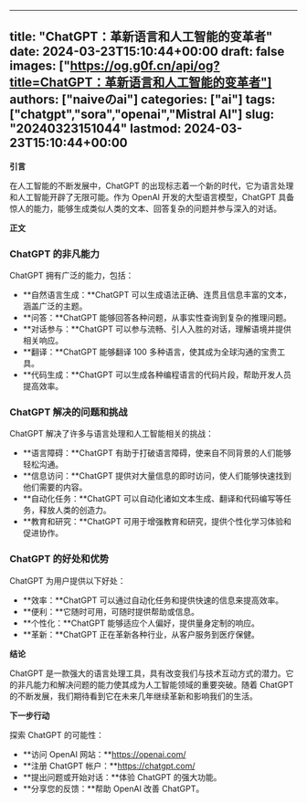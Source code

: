 
---
title: "ChatGPT：革新语言和人工智能的变革者"
date: 2024-03-23T15:10:44+00:00
draft: false
images: ["https://og.g0f.cn/api/og?title=ChatGPT：革新语言和人工智能的变革者"]
authors: ["naiveのai"]
categories: ["ai"]
tags: ["chatgpt","sora","openai","Mistral AI"]
slug: "20240323151044"
lastmod: 2024-03-23T15:10:44+00:00
---
**引言**

在人工智能的不断发展中，ChatGPT 的出现标志着一个新的时代，它为语言处理和人工智能开辟了无限可能。作为 OpenAI 开发的大型语言模型，ChatGPT 具备惊人的能力，能够生成类似人类的文本、回答复杂的问题并参与深入的对话。

**正文**

### ChatGPT 的非凡能力

ChatGPT 拥有广泛的能力，包括：

- **自然语言生成：**ChatGPT 可以生成语法正确、连贯且信息丰富的文本，涵盖广泛的主题。
- **问答：**ChatGPT 能够回答各种问题，从事实性查询到复杂的推理问题。
- **对话参与：**ChatGPT 可以参与流畅、引人入胜的对话，理解语境并提供相关响应。
- **翻译：**ChatGPT 能够翻译 100 多种语言，使其成为全球沟通的宝贵工具。
- **代码生成：**ChatGPT 可以生成各种编程语言的代码片段，帮助开发人员提高效率。

### ChatGPT 解决的问题和挑战

ChatGPT 解决了许多与语言处理和人工智能相关的挑战：

- **语言障碍：**ChatGPT 有助于打破语言障碍，使来自不同背景的人们能够轻松沟通。
- **信息访问：**ChatGPT 提供对大量信息的即时访问，使人们能够快速找到他们需要的内容。
- **自动化任务：**ChatGPT 可以自动化诸如文本生成、翻译和代码编写等任务，释放人类的创造力。
- **教育和研究：**ChatGPT 可用于增强教育和研究，提供个性化学习体验和促进协作。

### ChatGPT 的好处和优势

ChatGPT 为用户提供以下好处：

- **效率：**ChatGPT 可以通过自动化任务和提供快速的信息来提高效率。
- **便利：**它随时可用，可随时提供帮助或信息。
- **个性化：**ChatGPT 能够适应个人偏好，提供量身定制的响应。
- **革新：**ChatGPT 正在革新各种行业，从客户服务到医疗保健。

**结论**

ChatGPT 是一款强大的语言处理工具，具有改变我们与技术互动方式的潜力。它的非凡能力和解决问题的能力使其成为人工智能领域的重要突破。随着 ChatGPT 的不断发展，我们期待看到它在未来几年继续革新和影响我们的生活。

**下一步行动**

探索 ChatGPT 的可能性：

- **访问 OpenAI 网站：**https://openai.com/
- **注册 ChatGPT 帐户：**https://chatgpt.com/
- **提出问题或开始对话：**体验 ChatGPT 的强大功能。
- **分享您的反馈：**帮助 OpenAI 改善 ChatGPT。